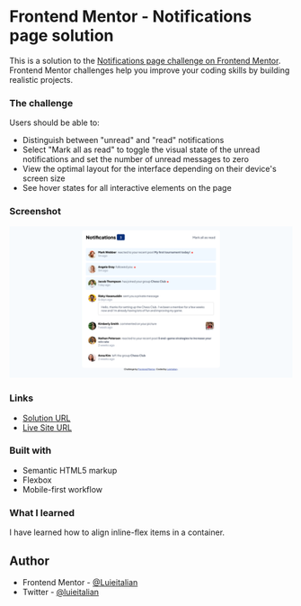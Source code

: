 # Frontend Mentor - Notifications page solution

This is a solution to the [Notifications page challenge on Frontend Mentor](https://www.frontendmentor.io/challenges/notifications-page-DqK5QAmKbC). Frontend Mentor challenges help you improve your coding skills by building realistic projects. 


### The challenge

Users should be able to:

- Distinguish between "unread" and "read" notifications
- Select "Mark all as read" to toggle the visual state of the unread notifications and set the number of unread messages to zero
- View the optimal layout for the interface depending on their device's screen size
- See hover states for all interactive elements on the page

### Screenshot

![](./screenshot.png)

### Links

-  [Solution URL](https://your-solution-url.com)
-  [Live Site URL](https://your-live-site-url.com)

### Built with

- Semantic HTML5 markup
- Flexbox
- Mobile-first workflow

### What I learned

I have learned how to align inline-flex items in a container.

## Author

- Frontend Mentor - [@Luieitalian](https://www.frontendmentor.io/profile/Luieitalian)
- Twitter - [@luieitalian](http://www.twitter.com/luieitalian)
